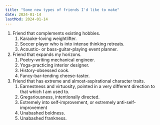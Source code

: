 ```yaml
---
title: "Some new types of friends I'd like to make"
date: 2024-01-14
lastMod: 2024-01-14
---
```


1. Friend that complements existing hobbies. 
   1. Karaoke-loving weightlifter.
   2. Soccer player who is into intense thinking retreats.
   3. Acoustic- or bass-guitar-playing event planner.
2. Friend that expands my horizons.
   1. Poetry-writing mechanical engineer.
   2. Yoga-practicing interior designer.
   3. History-obsessed cook.
   4. Fancy-bar-tending cheese-taster.
3. Friend that has extreme and almost-aspirational character traits.
   1. Earnestness and virtuosity, pointed in a very different direction to that which I am used to.
   2. Gregariousness, intentionally directed.
   3. Extremely into self-improvement, or extremely anti-self-improvement
   4. Unabashed boldness.
   5. Unabashed frankness.